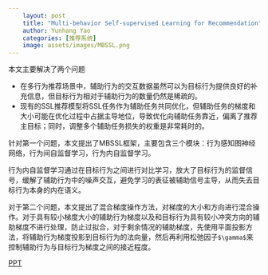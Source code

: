```yaml
---
    layout: post
    title: "Multi-behavior Self-supervised Learning for Recommendation"
    author: Yunhang Yao
    categories: [推荐系统]
    image: assets/images/MBSSL.png
---
```


本文主要解决了两个问题

*   在多行为推荐场景中，辅助行为的交互数据虽然可以为目标行为提供良好的补充信息，但目标行为相对于辅助行为的数量仍然是稀疏的。
*   现有的SSL推荐模型将SSL任务作为辅助任务共同优化，但辅助任务的梯度和大小可能在优化过程中占据主导地位，导致优化向辅助任务靠近，偏离了推荐主目标；同时，调整多个辅助任务损失的权重是非常耗时的。

针对第一个问题，本文提出了MBSSL框架，主要包含三个模块：行为感知图神经网络，行为间自监督学习，行为内自监督学习。

行为内自监督学习通过在目标行为之间进行对比学习，放大了目标行为的监督信号，缓解了辅助行为中的噪声交互，避免学习的表征被辅助信号主导，从而失去目标行为本身的内在语义。

对于第二个问题，本文提出了混合梯度操作方法，对梯度的大小和方向进行混合操作。对于具有较小梯度大小的辅助行为梯度以及和目标行为具有较小冲突方向的辅助梯度不进行处理，防止过拟合，对于剩余情况的辅助梯度，先使用平面投影方法，将辅助行为梯度投影到目标行为的法向量，然后再利用松弛因子`$\gamma$`来控制辅助行为与目标行为梯度之间的接近程度。

[PPT](https://github.com/biya0105/biya0105.github.io/blob/main/assets/images/2023-08-22-Multi-behavior%20Self-supervised%20Learning%20for%20Recommendation.pptx)